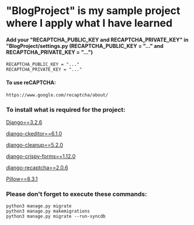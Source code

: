 # "BlogProject" is my sample project where I apply what I have learned

#### Add your "RECAPTCHA_PUBLIC_KEY and RECAPTCHA_PRIVATE_KEY" in "BlogProject/settings.py (RECAPTCHA_PUBLIC_KEY = "..." and RECAPTCHA_PRIVATE_KEY = "...")
```
RECAPTCHA_PUBLIC_KEY = "..."
RECAPTCHA_PRIVATE_KEY = "..."
```

#### To use reCAPTCHA:
```
https://www.google.com/recaptcha/about/
```

### To install what is required for the project:

[Django==3.2.6](https://www.djangoproject.com/download/)

[django-ckeditor==6.1.0](https://pypi.org/project/django-ckeditor/)

[django-cleanup==5.2.0](https://pypi.org/project/django-cleanup/)

[django-crispy-forms==1.12.0](https://django-crispy-forms.readthedocs.io/en/latest/install.html)

[django-recaptcha==2.0.6](https://pypi.org/project/django-recaptcha/)

[Pillow==8.3.1](https://pypi.org/project/Pillow/)

### Please don't forget to execute these commands:
```
python3 manage.py migrate
python3 manage.py makemigrations
python3 manage.py migrate --run-syncdb
```